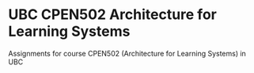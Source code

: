 # UBC CPEN502 Architecture for Learning Systems

Assignments for course CPEN502 (Architecture for Learning Systems) in UBC
